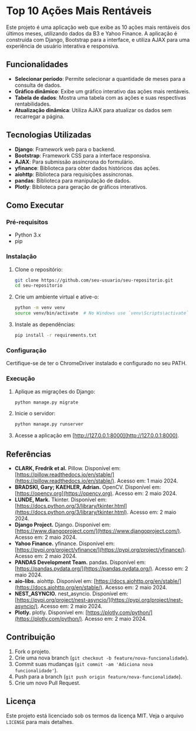 
# Top 10 Ações Mais Rentáveis

Este projeto é uma aplicação web que exibe as 10 ações mais rentáveis dos últimos meses, utilizando dados da B3 e Yahoo Finance. A aplicação é construída com Django, Bootstrap para a interface, e utiliza AJAX para uma experiência de usuário interativa e responsiva.

## Funcionalidades

- **Selecionar período**: Permite selecionar a quantidade de meses para a consulta de dados.
- **Gráfico dinâmico**: Exibe um gráfico interativo das ações mais rentáveis.
- **Tabela de dados**: Mostra uma tabela com as ações e suas respectivas rentabilidades.
- **Atualização dinâmica**: Utiliza AJAX para atualizar os dados sem recarregar a página.

## Tecnologias Utilizadas

- **Django**: Framework web para o backend.
- **Bootstrap**: Framework CSS para a interface responsiva.
- **AJAX**: Para submissão assíncrona do formulário.
- **yfinance**: Biblioteca para obter dados históricos das ações.
- **aiohttp**: Biblioteca para requisições assíncronas.
- **pandas**: Biblioteca para manipulação de dados.
- **Plotly**: Biblioteca para geração de gráficos interativos.

## Como Executar

### Pré-requisitos

- Python 3.x
- pip

### Instalação

1. Clone o repositório:

   ```bash
   git clone https://github.com/seu-usuario/seu-repositorio.git
   cd seu-repositorio
   ```

2. Crie um ambiente virtual e ative-o:

   ```bash
   python -m venv venv
   source venv/bin/activate  # No Windows use `venv\Scripts\activate`
   ```

3. Instale as dependências:

   ```bash
   pip install -r requirements.txt
   ```

### Configuração

Certifique-se de ter o ChromeDriver instalado e configurado no seu PATH.

### Execução

1. Aplique as migrações do Django:

   ```bash
   python manage.py migrate
   ```

2. Inicie o servidor:

   ```bash
   python manage.py runserver
   ```

3. Acesse a aplicação em [http://127.0.0.1:8000](http://127.0.0.1:8000).

## Referências

- **CLARK, Fredrik et al.** Pillow. Disponível em: [https://pillow.readthedocs.io/en/stable/](https://pillow.readthedocs.io/en/stable/). Acesso em: 1 maio 2024.
- **BRADSKI, Gary; KAEHLER, Adrian.** OpenCV. Disponível em: [https://opencv.org](https://opencv.org). Acesso em: 2 maio 2024.
- **LUNDE, Mark.** Tkinter. Disponível em: [https://docs.python.org/3/library/tkinter.html](https://docs.python.org/3/library/tkinter.html). Acesso em: 2 maio 2024.
- **Django Project.** Django. Disponível em: [https://www.djangoproject.com/](https://www.djangoproject.com/). Acesso em: 2 maio 2024.
- **Yahoo Finance.** yfinance. Disponível em: [https://pypi.org/project/yfinance/](https://pypi.org/project/yfinance/). Acesso em: 2 maio 2024.
- **PANDAS Development Team.** pandas. Disponível em: [https://pandas.pydata.org/](https://pandas.pydata.org/). Acesso em: 2 maio 2024.
- **aio-libs.** aiohttp. Disponível em: [https://docs.aiohttp.org/en/stable/](https://docs.aiohttp.org/en/stable/). Acesso em: 2 maio 2024.
- **NEST_ASYNCIO.** nest_asyncio. Disponível em: [https://pypi.org/project/nest-asyncio/](https://pypi.org/project/nest-asyncio/). Acesso em: 2 maio 2024.
- **Plotly.** plotly. Disponível em: [https://plotly.com/python/](https://plotly.com/python/). Acesso em: 2 maio 2024.

## Contribuição

1. Fork o projeto.
2. Crie uma nova branch (`git checkout -b feature/nova-funcionalidade`).
3. Commit suas mudanças (`git commit -am 'Adiciona nova funcionalidade'`).
4. Push para a branch (`git push origin feature/nova-funcionalidade`).
5. Crie um novo Pull Request.

## Licença

Este projeto está licenciado sob os termos da licença MIT. Veja o arquivo `LICENSE` para mais detalhes.
